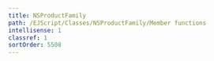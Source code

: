 ```yaml
---
title: NSProductFamily
path: /EJScript/Classes/NSProductFamily/Member functions
intellisense: 1
classref: 1
sortOrder: 5508
---
```





